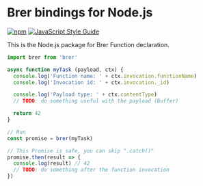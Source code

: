 # Brer bindings for Node.js

[![npm](https://img.shields.io/npm/v/brer)](https://www.npmjs.com/package/brer)
[![JavaScript Style Guide](https://img.shields.io/badge/code_style-standard-brightgreen.svg)](https://standardjs.com)

This is the Node.js package for Brer Function declaration.

```javascript
import brer from 'brer'

async function myTask (payload, ctx) {
  console.log('Function name: ' + ctx.invocation.functionName)
  console.log('Invocation id: ' + ctx.invocation._id)

  console.log('Payload type: ' + ctx.contentType)
  // TODO: do something useful with the payload (Buffer)

  return 42
}

// Run
const promise = brer(myTask)

// This Promise is safe, you can skip ".catch()"
promise.then(result => {
  console.log(result) // 42
  // TODO: do something after the function invocation
})
```
